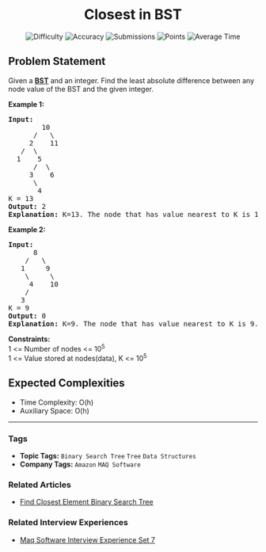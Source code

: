 <h1 align="center">Closest in BST</h1>

<p align="center">
  <img alt="Difficulty" title="Difficulty" src="https://custom-icon-badges.demolab.com/badge/Difficulty: Medium-1F222E?style=for-the-badge&logoColor=white&logo=fire"/>
  <img alt="Accuracy" title="Accuracy" src="https://custom-icon-badges.demolab.com/badge/Accuracy: 47.51%25-1F222E?style=for-the-badge&logoColor=white&logo=target"/>
  <img alt="Submissions" title="Submissions" src="https://custom-icon-badges.demolab.com/badge/Submissions: 84K+-1F222E?style=for-the-badge&logoColor=white&logo=repo"/>
  <img alt="Points" title="Points" src="https://custom-icon-badges.demolab.com/badge/Points: 4-1F222E?style=for-the-badge&logoColor=white&logo=award"/>
  <img alt="Average Time" title="Average Time" src="https://custom-icon-badges.demolab.com/badge/Average%20Time: 30m-1F222E?style=for-the-badge&logoColor=white&logo=clock"/>
</p>

## Problem Statement

Given a <b>[BST](http://quiz.geeksforgeeks.org/binary-search-tree-set-1-search-and-insertion/)</b> and an integer. Find the least absolute difference between any node value of the BST and the given integer.

<b>Example 1:</b>

<pre><b>Input:
</b>        10
      /   \
     2    11
   /  \ 
  1    5
      /  \
     3    6
      \
       4
K = 13
<b>Output: </b>2<b>
Explanation: </b>K=13. The node that has value nearest to K is 11. so the answer is 2
</pre>

<b>Example 2:</b>

<pre><b>Input:
</b>      8
    /   \
   1     9
    \     \
     4    10
    /
   3
K = 9
<b>Output: </b>0<b>
Explanation: </b>K=9. The node that has value nearest to K is 9. so the answer is 0.</pre>

<b>Constraints:</b><br>1 <= Number of nodes <= 10<sup>5<br></sup>1 <= Value stored at nodes(data), K <= 10<sup>5</sup>

## Expected Complexities
- Time Complexity: O(h)
- Auxiliary Space: O(h)

<hr>

### Tags
- **Topic Tags:** `Binary Search Tree` `Tree` `Data Structures`
- **Company Tags:** `Amazon` `MAQ Software`

### Related Articles
- [Find Closest Element Binary Search Tree](https://www.geeksforgeeks.org/find-closest-element-binary-search-tree/)

### Related Interview Experiences
- [Maq Software Interview Experience Set 7](https://www.geeksforgeeks.org/maq-software-interview-experience-set-7/)
